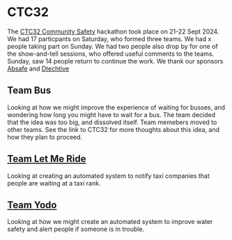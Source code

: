 # CTC32
The [CTC32 Community Safety](https://codethecity.org/what-we-do/hack-weekends/ctc32-community-safety/) hackathon took place on 21-22 Sept 2024.
We had 17 particpants on Saturday, who formed three teams. We had x people taking part on Sunday. We had two people also drop by for one of the show-and-tell sessions, who offered useful comments to the teams. Sunday, saw 14 people return to continue the work.
We thank our sponsors [Absafe](https://www.absafe.org.uk/) and [Dtechtive](https://dtechtive.com)

## Team Bus
Looking at how we might improve the experience of waiting for busses, and wondering how long you might have to wait for a bus. The team decided that the idea was too big, and dissolved itself. Team memebers moved to other teams. See the link to CTC32 for more thoughts about this idea, and how they plan to proceed.

## [Team Let Me Ride](https://github.com/CodeTheCity/Team_Let_Me_Ride)
Looking at creating an automated system to notify taxi companies that people are waiting at a taxi rank.

## [Team Yodo](https://github.com/CodeTheCity/Team_Yodo)
Looking at how we might create an automated system to improve water safety and alert people if someone is in trouble.

